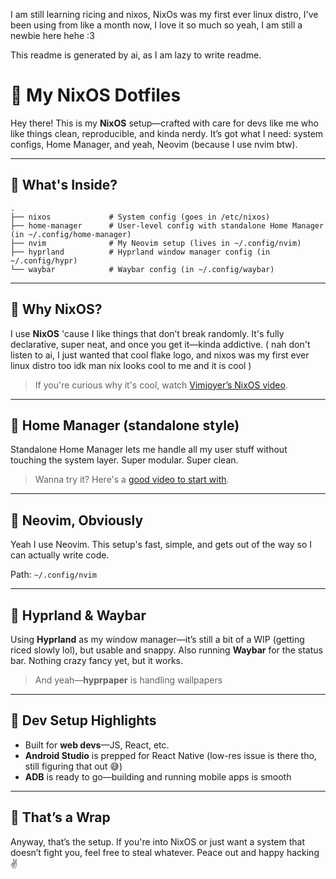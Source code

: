 I am still learning ricing and nixos,
NixOs was my first ever linux distro, I've been using from like a month now, I love it so much
so yeah, I am still a newbie here hehe :3

This readme is generated by ai, as I am lazy to write readme.

# 🧪 My NixOS Dotfiles

Hey there! This is my **NixOS** setup—crafted with care for devs like me who like things clean, reproducible, and kinda nerdy. It’s got what I need: system configs, Home Manager, and yeah, Neovim (because I use nvim btw).

---

## 🔸 What's Inside?

```
.
├── nixos             # System config (goes in /etc/nixos)
├── home-manager      # User-level config with standalone Home Manager (in ~/.config/home-manager)
├── nvim              # My Neovim setup (lives in ~/.config/nvim)
├── hyprland          # Hyprland window manager config (in ~/.config/hypr)
└── waybar            # Waybar config (in ~/.config/waybar)
```

---

## 🔸 Why NixOS?

I use **NixOS** 'cause I like things that don’t break randomly. It's fully declarative, super neat, and once you get it—kinda addictive. ( nah don't listen to ai, I just wanted that cool flake logo, and nixos was my first ever linux distro too idk man nix looks cool to me and it is cool )

> If you're curious why it's cool, watch [Vimjoyer’s NixOS video](https://www.youtube.com/@vimjoyer).

---

## 🔸 Home Manager (standalone style)

Standalone Home Manager lets me handle all my user stuff without touching the system layer. Super modular. Super clean.

> Wanna try it? Here's a [good video to start with](https://youtu.be/FcC2dzecovw?si=HUbmg8MK8kuPHIOi).

---

## 🔸 Neovim, Obviously

Yeah I use Neovim. This setup's fast, simple, and gets out of the way so I can actually write code.

Path: `~/.config/nvim`

---

## 🔸 Hyprland & Waybar

Using **Hyprland** as my window manager—it’s still a bit of a WIP (getting riced slowly lol), but usable and snappy. Also running **Waybar** for the status bar. Nothing crazy fancy yet, but it works.

> And yeah—**hyprpaper** is handling wallpapers

---

## 🔸 Dev Setup Highlights

- Built for **web devs**—JS, React, etc.
- **Android Studio** is prepped for React Native (low-res issue is there tho, still figuring that out 😅)
- **ADB** is ready to go—building and running mobile apps is smooth

---

## 🔸 That’s a Wrap

Anyway, that’s the setup. If you're into NixOS or just want a system that doesn’t fight you, feel free to steal whatever. Peace out and happy hacking ✌️
